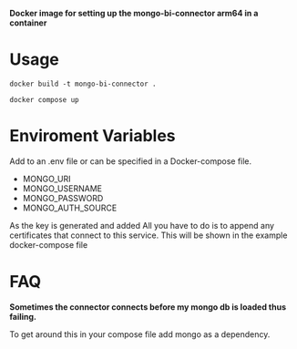 **Docker image for setting up the mongo-bi-connector arm64 in a container**

# Usage

```docker build -t mongo-bi-connector .```

```docker compose up```

# Enviroment Variables

Add to an .env file or can be specified in a Docker-compose file.

 +  MONGO_URI
 +  MONGO_USERNAME
 +  MONGO_PASSWORD
 +  MONGO_AUTH_SOURCE

As the key is generated and added All you have to do is to append any certificates that connect to this service. This will be shown in the example docker-compose file

# FAQ

**Sometimes the connector connects before my mongo db is loaded thus failing.**

To get around this in your compose file add mongo as a dependency.